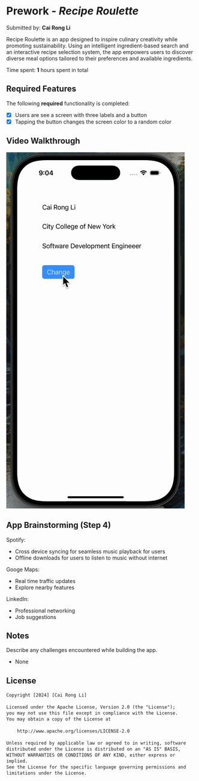 # Prework - *Recipe Roulette*

Submitted by: **Cai Rong Li**

Recipe Roulette is an app designed to inspire culinary creativity while promoting sustainability. Using an intelligent ingredient-based search and an interactive recipe selection system, the app empowers users to discover diverse meal options tailored to their preferences and available ingredients.

Time spent: **1** hours spent in total

## Required Features

The following **required** functionality is completed:

- [x] Users are see a screen with three labels and a button
- [x] Tapping the button changes the screen color to a random color
 
## Video Walkthrough

<img src='walkthrough.gif' title='Video Walkthrough' width='' alt='Video Walkthrough' />

## App Brainstorming (Step 4)

Spotify:
- Cross device syncing for seamless music playback for users
- Offline downloads for users to listen to music without internet

Googe Maps:
- Real time traffic updates
- Explore nearby features

LinkedIn:
- Professional networking
- Job suggestions

## Notes

Describe any challenges encountered while building the app.

- None

## License

    Copyright [2024] [Cai Rong Li]

    Licensed under the Apache License, Version 2.0 (the "License");
    you may not use this file except in compliance with the License.
    You may obtain a copy of the License at

        http://www.apache.org/licenses/LICENSE-2.0

    Unless required by applicable law or agreed to in writing, software
    distributed under the License is distributed on an "AS IS" BASIS,
    WITHOUT WARRANTIES OR CONDITIONS OF ANY KIND, either express or implied.
    See the License for the specific language governing permissions and
    limitations under the License.